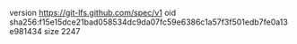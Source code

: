 version https://git-lfs.github.com/spec/v1
oid sha256:f15e15dce21bad058534dc9da07fc59e6386c1a57f3f501edb7fe0a13e981434
size 2247
